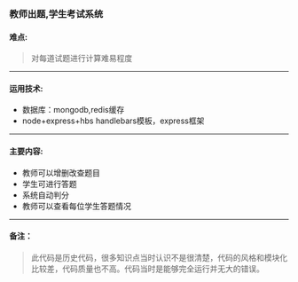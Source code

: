 ### 教师出题,学生考试系统
#### 难点:
> 对每道试题进行计算难易程度
-----
#### 运用技术:
* 数据库：mongodb,redis缓存
* node+express+hbs handlebars模板，express框架
-----
#### 主要内容:

* 教师可以增删改查题目
* 学生可进行答题
* 系统自动判分
* 教师可以查看每位学生答题情况
-----
#### 备注：
> 此代码是历史代码，很多知识点当时认识不是很清楚，代码的风格和模块化比较差，代码质量也不高。代码当时是能够完全运行并无大的错误。
